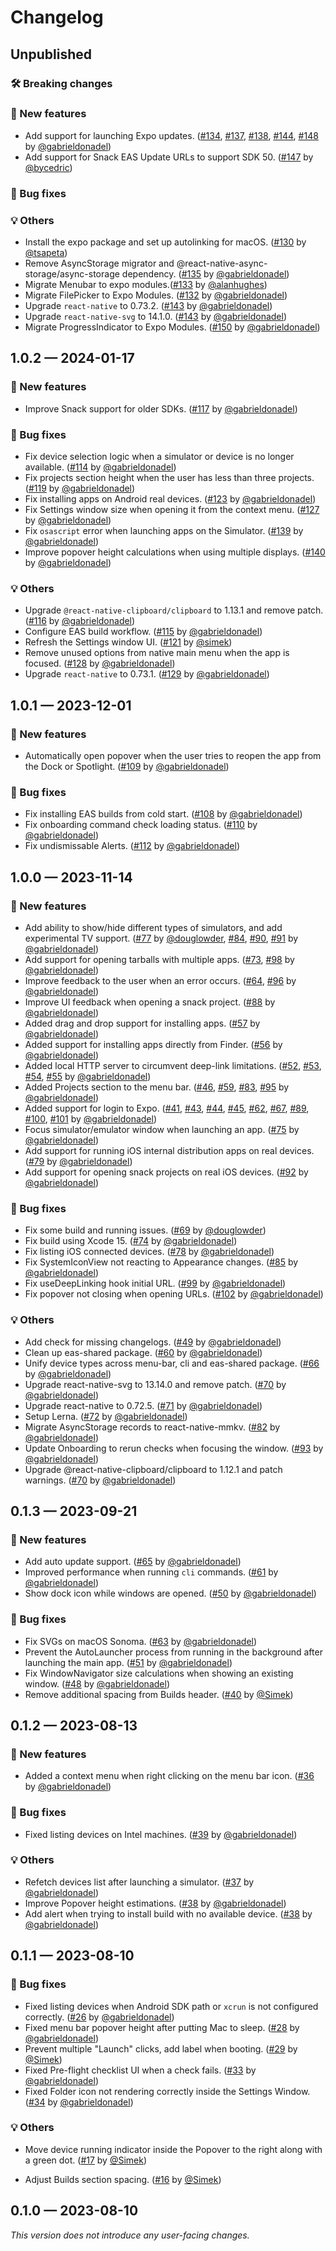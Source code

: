 # Changelog

## Unpublished

### 🛠 Breaking changes

### 🎉 New features

- Add support for launching Expo updates. ([#134](https://github.com/expo/orbit/pull/134), [#137](https://github.com/expo/orbit/pull/137), [#138](https://github.com/expo/orbit/pull/138), [#144](https://github.com/expo/orbit/pull/144), [#148](https://github.com/expo/orbit/pull/148) by [@gabrieldonadel](https://github.com/gabrieldonadel))
- Add support for Snack EAS Update URLs to support SDK 50. ([#147](https://github.com/expo/orbit/pull/147) by [@bycedric](https://github.com/byCedric))

### 🐛 Bug fixes

### 💡 Others

- Install the expo package and set up autolinking for macOS. ([#130](https://github.com/expo/orbit/pull/130) by [@tsapeta](https://github.com/tsapeta))
- Remove AsyncStorage migrator and @react-native-async-storage/async-storage dependency. ([#135](https://github.com/expo/orbit/pull/135) by [@gabrieldonadel](https://github.com/gabrieldonadel))
- Migrate Menubar to expo modules.([#133](https://github.com/expo/orbit/pull/133) by [@alanhughes](https://github.com/alanjhughes))
- Migrate FilePicker to Expo Modules. ([#132](https://github.com/expo/orbit/pull/132) by [@gabrieldonadel](https://github.com/gabrieldonadel))
- Upgrade `react-native` to 0.73.2. ([#143](https://github.com/expo/orbit/pull/143) by [@gabrieldonadel](https://github.com/gabrieldonadel))
- Upgrade `react-native-svg` to 14.1.0. ([#143](https://github.com/expo/orbit/pull/143) by [@gabrieldonadel](https://github.com/gabrieldonadel))
- Migrate ProgressIndicator to Expo Modules. ([#150](https://github.com/expo/orbit/pull/150) by [@gabrieldonadel](https://github.com/gabrieldonadel))

## 1.0.2 — 2024-01-17

### 🎉 New features

- Improve Snack support for older SDKs. ([#117](https://github.com/expo/orbit/pull/117) by [@gabrieldonadel](https://github.com/gabrieldonadel))

### 🐛 Bug fixes

- Fix device selection logic when a simulator or device is no longer available. ([#114](https://github.com/expo/orbit/pull/114) by [@gabrieldonadel](https://github.com/gabrieldonadel))
- Fix projects section height when the user has less than three projects. ([#119](https://github.com/expo/orbit/pull/119) by [@gabrieldonadel](https://github.com/gabrieldonadel))
- Fix installing apps on Android real devices. ([#123](https://github.com/expo/orbit/pull/123) by [@gabrieldonadel](https://github.com/gabrieldonadel))
- Fix Settings window size when opening it from the context menu. ([#127](https://github.com/expo/orbit/pull/127) by [@gabrieldonadel](https://github.com/gabrieldonadel))
- Fix `osascript` error when launching apps on the Simulator. ([#139](https://github.com/expo/orbit/pull/139) by [@gabrieldonadel](https://github.com/gabrieldonadel))
- Improve popover height calculations when using multiple displays. ([#140](https://github.com/expo/orbit/pull/140) by [@gabrieldonadel](https://github.com/gabrieldonadel))

### 💡 Others

- Upgrade `@react-native-clipboard/clipboard` to 1.13.1 and remove patch. ([#116](https://github.com/expo/orbit/pull/116) by [@gabrieldonadel](https://github.com/gabrieldonadel))
- Configure EAS build workflow. ([#115](https://github.com/expo/orbit/pull/115) by [@gabrieldonadel](https://github.com/gabrieldonadel))
- Refresh the Settings window UI. ([#121](https://github.com/expo/orbit/pull/121) by [@simek](https://github.com/simek))
- Remove unused options from native main menu when the app is focused. ([#128](https://github.com/expo/orbit/pull/128) by [@gabrieldonadel](https://github.com/gabrieldonadel))
- Upgrade `react-native` to 0.73.1. ([#129](https://github.com/expo/orbit/pull/129) by [@gabrieldonadel](https://github.com/gabrieldonadel))

## 1.0.1 — 2023-12-01

### 🎉 New features

- Automatically open popover when the user tries to reopen the app from the Dock or Spotlight. ([#109](https://github.com/expo/orbit/pull/109) by [@gabrieldonadel](https://github.com/gabrieldonadel))

### 🐛 Bug fixes

- Fix installing EAS builds from cold start. ([#108](https://github.com/expo/orbit/pull/108) by [@gabrieldonadel](https://github.com/gabrieldonadel))
- Fix onboarding command check loading status. ([#110](https://github.com/expo/orbit/pull/110) by [@gabrieldonadel](https://github.com/gabrieldonadel))
- Fix undismissable Alerts. ([#112](https://github.com/expo/orbit/pull/112) by [@gabrieldonadel](https://github.com/gabrieldonadel))

## 1.0.0 — 2023-11-14

### 🎉 New features

- Add ability to show/hide different types of simulators, and add experimental TV support. ([#77](https://github.com/expo/orbit/pull/77) by [@douglowder](https://github.com/douglowder), [#84](https://github.com/expo/orbit/pull/84), [#90](https://github.com/expo/orbit/pull/90), [#91](https://github.com/expo/orbit/pull/91) by [@gabrieldonadel](https://github.com/gabrieldonadel))
- Add support for opening tarballs with multiple apps. ([#73](https://github.com/expo/orbit/pull/73), [#98](https://github.com/expo/orbit/pull/98) by [@gabrieldonadel](https://github.com/gabrieldonadel))
- Improve feedback to the user when an error occurs. ([#64](https://github.com/expo/orbit/pull/64), [#96](https://github.com/expo/orbit/pull/96) by [@gabrieldonadel](https://github.com/gabrieldonadel))
- Improve UI feedback when opening a snack project. ([#88](https://github.com/expo/orbit/pull/88) by [@gabrieldonadel](https://github.com/gabrieldonadel))
- Added drag and drop support for installing apps. ([#57](https://github.com/expo/orbit/pull/57) by [@gabrieldonadel](https://github.com/gabrieldonadel))
- Added support for installing apps directly from Finder. ([#56](https://github.com/expo/orbit/pull/56) by [@gabrieldonadel](https://github.com/gabrieldonadel))
- Added local HTTP server to circumvent deep-link limitations. ([#52](https://github.com/expo/orbit/pull/52), [#53](https://github.com/expo/orbit/pull/53), [#54](https://github.com/expo/orbit/pull/54), [#55](https://github.com/expo/orbit/pull/55) by [@gabrieldonadel](https://github.com/gabrieldonadel))
- Added Projects section to the menu bar. ([#46](https://github.com/expo/orbit/pull/46), [#59](https://github.com/expo/orbit/pull/59), [#83](https://github.com/expo/orbit/pull/83), [#95](https://github.com/expo/orbit/pull/95) by [@gabrieldonadel](https://github.com/gabrieldonadel))
- Added support for login to Expo. ([#41](https://github.com/expo/orbit/pull/41), [#43](https://github.com/expo/orbit/pull/43), [#44](https://github.com/expo/orbit/pull/44), [#45](https://github.com/expo/orbit/pull/45), [#62](https://github.com/expo/orbit/pull/62), [#67](https://github.com/expo/orbit/pull/67), [#89](https://github.com/expo/orbit/pull/89), [#100](https://github.com/expo/orbit/pull/100), [#101](https://github.com/expo/orbit/pull/101) by [@gabrieldonadel](https://github.com/gabrieldonadel))
- Focus simulator/emulator window when launching an app. ([#75](https://github.com/expo/orbit/pull/75) by [@gabrieldonadel](https://github.com/gabrieldonadel))
- Add support for running iOS internal distribution apps on real devices. ([#79](https://github.com/expo/orbit/pull/79) by [@gabrieldonadel](https://github.com/gabrieldonadel))
- Add support for opening snack projects on real iOS devices. ([#92](https://github.com/expo/orbit/pull/92) by [@gabrieldonadel](https://github.com/gabrieldonadel))

### 🐛 Bug fixes

- Fix some build and running issues. ([#69](https://github.com/expo/orbit/pull/69) by [@douglowder](https://github.com/douglowder))
- Fix build using Xcode 15. ([#74](https://github.com/expo/orbit/pull/74) by [@gabrieldonadel](https://github.com/gabrieldonadel))
- Fix listing iOS connected devices. ([#78](https://github.com/expo/orbit/pull/78) by [@gabrieldonadel](https://github.com/gabrieldonadel))
- Fix SystemIconView not reacting to Appearance changes. ([#85](https://github.com/expo/orbit/pull/85) by [@gabrieldonadel](https://github.com/gabrieldonadel))
- Fix useDeepLinking hook initial URL. ([#99](https://github.com/expo/orbit/pull/99) by [@gabrieldonadel](https://github.com/gabrieldonadel))
- Fix popover not closing when opening URLs. ([#102](https://github.com/expo/orbit/pull/102) by [@gabrieldonadel](https://github.com/gabrieldonadel))

### 💡 Others

- Add check for missing changelogs. ([#49](https://github.com/expo/orbit/pull/49) by [@gabrieldonadel](https://github.com/gabrieldonadel))
- Clean up eas-shared package. ([#60](https://github.com/expo/orbit/pull/60) by [@gabrieldonadel](https://github.com/gabrieldonadel))
- Unify device types across menu-bar, cli and eas-shared package. ([#66](https://github.com/expo/orbit/pull/66) by [@gabrieldonadel](https://github.com/gabrieldonadel))
- Upgrade react-native-svg to 13.14.0 and remove patch. ([#70](https://github.com/expo/orbit/pull/70) by [@gabrieldonadel](https://github.com/gabrieldonadel))
- Upgrade react-native to 0.72.5. ([#71](https://github.com/expo/orbit/pull/71) by [@gabrieldonadel](https://github.com/gabrieldonadel))
- Setup Lerna. ([#72](https://github.com/expo/orbit/pull/72) by [@gabrieldonadel](https://github.com/gabrieldonadel))
- Migrate AsyncStorage records to react-native-mmkv. ([#82](https://github.com/expo/orbit/pull/82) by [@gabrieldonadel](https://github.com/gabrieldonadel))
- Update Onboarding to rerun checks when focusing the window. ([#93](https://github.com/expo/orbit/pull/93) by [@gabrieldonadel](https://github.com/gabrieldonadel))
- Upgrade @react-native-clipboard/clipboard to 1.12.1 and patch warnings. ([#70](https://github.com/expo/orbit/pull/70) by [@gabrieldonadel](https://github.com/gabrieldonadel))

## 0.1.3 — 2023-09-21

### 🎉 New features

- Add auto update support. ([#65](https://github.com/expo/orbit/pull/65) by [@gabrieldonadel](https://github.com/gabrieldonadel))
- Improved performance when running `cli` commands. ([#61](https://github.com/expo/orbit/pull/61) by [@gabrieldonadel](https://github.com/gabrieldonadel))
- Show dock icon while windows are opened. ([#50](https://github.com/expo/orbit/pull/50) by [@gabrieldonadel](https://github.com/gabrieldonadel))

### 🐛 Bug fixes

- Fix SVGs on macOS Sonoma. ([#63](https://github.com/expo/orbit/pull/63) by [@gabrieldonadel](https://github.com/gabrieldonadel))
- Prevent the AutoLauncher process from running in the background after launching the main app. ([#51](https://github.com/expo/orbit/pull/51) by [@gabrieldonadel](https://github.com/gabrieldonadel))
- Fix WindowNavigator size calculations when showing an existing window. ([#48](https://github.com/expo/orbit/pull/48) by [@gabrieldonadel](https://github.com/gabrieldonadel))
- Remove additional spacing from Builds header. ([#40](https://github.com/expo/orbit/pull/40) by [@Simek](https://github.com/Simek))

## 0.1.2 — 2023-08-13

### 🎉 New features

- Added a context menu when right clicking on the menu bar icon. ([#36](https://github.com/expo/orbit/pull/36) by [@gabrieldonadel](https://github.com/gabrieldonadel))

### 🐛 Bug fixes

- Fixed listing devices on Intel machines. ([#39](https://github.com/expo/orbit/pull/39) by [@gabrieldonadel](https://github.com/gabrieldonadel))

### 💡 Others

- Refetch devices list after launching a simulator. ([#37](https://github.com/expo/orbit/pull/37) by [@gabrieldonadel](https://github.com/gabrieldonadel))
- Improve Popover height estimations. ([#38](https://github.com/expo/orbit/pull/38) by [@gabrieldonadel](https://github.com/gabrieldonadel))
- Add alert when trying to install build with no available device. ([#38](https://github.com/expo/orbit/pull/38) by [@gabrieldonadel](https://github.com/gabrieldonadel))

## 0.1.1 — 2023-08-10

### 🐛 Bug fixes

- Fixed listing devices when Android SDK path or `xcrun` is not configured correctly. ([#26](https://github.com/expo/orbit/pull/26) by [@gabrieldonadel](https://github.com/gabrieldonadel))
- Fixed menu bar popover height after putting Mac to sleep. ([#28](https://github.com/expo/orbit/pull/28) by [@gabrieldonadel](https://github.com/gabrieldonadel))
- Prevent multiple "Launch" clicks, add label when booting. ([#29](https://github.com/expo/orbit/pull/29) by [@Simek](https://github.com/Simek))
- Fixed Pre-flight checklist UI when a check fails. ([#33](https://github.com/expo/orbit/pull/33) by [@gabrieldonadel](https://github.com/gabrieldonadel))
- Fixed Folder icon not rendering correctly inside the Settings Window. ([#34](https://github.com/expo/orbit/pull/34) by [@gabrieldonadel](https://github.com/gabrieldonadel))

### 💡 Others

- Move device running indicator inside the Popover to the right along with a green dot. ([#17](https://github.com/expo/orbit/pull/17) by [@Simek](https://github.com/Simek))

- Adjust Builds section spacing. ([#16](https://github.com/expo/orbit/pull/16) by [@Simek](https://github.com/Simek))

## 0.1.0 — 2023-08-10

_This version does not introduce any user-facing changes._
